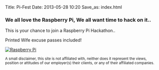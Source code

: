 Title: Pi-Fest
Date: 2013-05-28 10:20
Save_as: index.html

### We all love the Raspberry Pi, We all want time to hack on it..

This is your chance to join a Raspberry Pi Hackathon..

Printed Wife excuse passes included!

<!--  Hey! Y readz source!
     :||220$00$$211'        '112$$00$0221|:           
  '00802$22112122$$802'   1080$22211122$2$800:        
  |&0111111111111111108::881111111111111111$&1        
  :&8111111122111111110888111111112221111110&;        
   1&$111111112$$211112&&$11112$$2111111112&2         
    2&$1111111111200228&&&$2$0$111111111128$          
     18821111111111$&&&&&&&&811111111112081           
      '108$21111120&&&&&&&&&&021111122801:            
        '$&&8$$$8&&8$11||11$8&&80008&&$:              
       28$1;:'';0&1:' '''' ':181:::;12882'            
     :88;'  ';2&&8;' ''''''  :8&$|'   :2&8:           
     $&;  :1$&&&&&&021||||112088&&01:' '$&0           
     &8;|28&821;::;12&&&&&81;::::;108$1:1&&:          
   ;0&8&&&&1: '''''' ;0&&0: '''''' '|8&&88&0|         
 '081;:$&&1 ''''''''' 1&&1 ''''''''' ;8&|';$&0:       
 88; ' 1&$''''''''''' 1&&2 '''''''''' 28:'''1&8:      
1&1 '' 2&0'''''''''' ;8&&&1'''''''''''0&:''''8&2      
1&1 '':8&&2: '''' ':1&&&&&&$|''    ':2&&1 '':8&2      
'88;  2&&&&821||11$0$1|;;;1208$1112$&&&&&; '2&&:      
 :0822&0008&&&&&&&2:' ''''' '|8&&&&&821|1020&0:       
   8&&1''':|$&&&&2 '''''''''' ;&&&0|: '' |&&8'        
   ;&8:'''''';$&&1 ''''''''''':8&1''''''':8&|         
    $&1 '''''''2&8; '''''''' '2&| '''''' |&0          
    '0&1''''''':8&&2;:'''':;10&$ '''''''|88:          
      2&$1:'''';8&&&&&00008&&&&$'  '':|$&2'           
       '1$00$$$8&&0211||||112$8&02220001:             
           |28&&&2'   '''''   2&&&8$|                 
              :128$1;''''':;10&21:                    
                 '1$00$$$$08$1'                       
                     ':;;:'   

Lovely ascii by https://gist.github.com/onehouse/2980361
-->

[![Raspberry Pi](/static/images/Raspi-PGB001.png)](http://raspberry.org)


<small>A small disclaimer, this site is not affiliated with, neither does it represent the views, position or attitudes of our employer(s) their clients, or any of their affiliated companies.</small>
